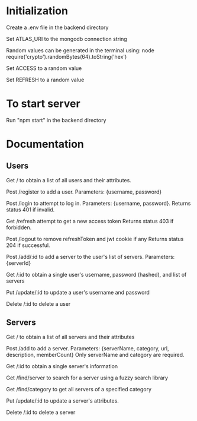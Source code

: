 # Initialization
Create a .env file in the backend directory

Set ATLAS_URI to the mongodb connection string

Random values can be generated in the terminal using:
	node
	require('crypto').randomBytes(64).toString('hex')

Set ACCESS to a random value

Set REFRESH to a random value


# To start server
Run "npm start" in the backend directory

# Documentation
## Users
Get / to obtain a list of all users and their attributes.

Post /register to add a user. Parameters: {username, password}

Post /login to attempt to log in. Parameters: {username, password}. 
Returns status 401 if invalid.

Get /refresh attempt to get a new access token
Returns status 403 if forbidden.

Post /logout to remove refreshToken and jwt cookie if any
Returns status 204 if successful.

Post /add/:id to add a server to the user's list of servers. Parameters: {serverId}

Get /:id to obtain a single user's username, password (hashed), and list of servers

Put /update/:id to update a user's username and password

Delete /:id to delete a user

## Servers
Get / to obtain a list of all servers and their attributes

Post /add to add a server. Parameters: {serverName, category, url, description, memberCount}
Only serverName and category are required.

Get /:id to obtain a single server's information

Get /find/server to search for a server using a fuzzy search library

Get /find/category to get all servers of a specified category

Put /update/:id to update a server's attributes. 

Delete /:id to delete a server